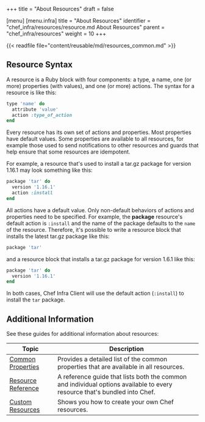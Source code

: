 +++
title = "About Resources"
draft = false

[menu]
  [menu.infra]
    title = "About Resources"
    identifier = "chef_infra/resources/resource.md About Resources"
    parent = "chef_infra/resources"
    weight = 10
+++
<!-- markdownlint-disable-file MD033 -->
{{< readfile file="content/reusable/md/resources_common.md" >}}

## Resource Syntax

A resource is a Ruby block with four components: a type, a name, one (or
more) properties (with values), and one (or more) actions. The syntax
for a resource is like this:

```ruby
type 'name' do
  attribute 'value'
  action :type_of_action
end
```

Every resource has its own set of actions and properties. Most
properties have default values. Some properties are available to all
resources, for example those used to send notifications to other
resources and guards that help ensure that some resources are
idempotent.

For example, a resource that's used to install a tar.gz package for
version 1.16.1 may look something like this:

```ruby
package 'tar' do
  version '1.16.1'
  action :install
end
```

All actions have a default value. Only non-default behaviors of actions
and properties need to be specified. For example, the **package**
resource's default action is `:install` and the name of the package
defaults to the `name` of the resource. Therefore, it's possible to
write a resource block that installs the latest tar.gz package like
this:

```ruby
package 'tar'
```

and a resource block that installs a tar.gz package for version 1.6.1
like this:

```ruby
package 'tar' do
  version '1.16.1'
end
```

In both cases, Chef Infra Client will use the default action
(`:install`) to install the `tar` package.

## Additional Information

See these guides for additional information about resources:

<table>
<colgroup>
<col style="width: 25%" />
<col style="width: 75%" />
</colgroup>
<thead>
<tr class="header">
<th>Topic</th>
<th>Description</th>
</tr>
</thead>
<tbody>
<tr>
<td><a href="/resource_common/">Common Properties</a></td>
<td>Provides a detailed list of the common properties that are available in all resources.</td>
</tr>
<tr>
<td><a href="/resources/">Resource Reference</a></td>
<td>A reference guide that lists both the common and individual options available to every resource that's bundled into Chef.</td>
</tr>
<tr>
<td><a href="/custom_resources/">Custom Resources</a></td>
<td>Shows you how to create your own Chef resources.</td>
</tr>
</tbody>
</table>
